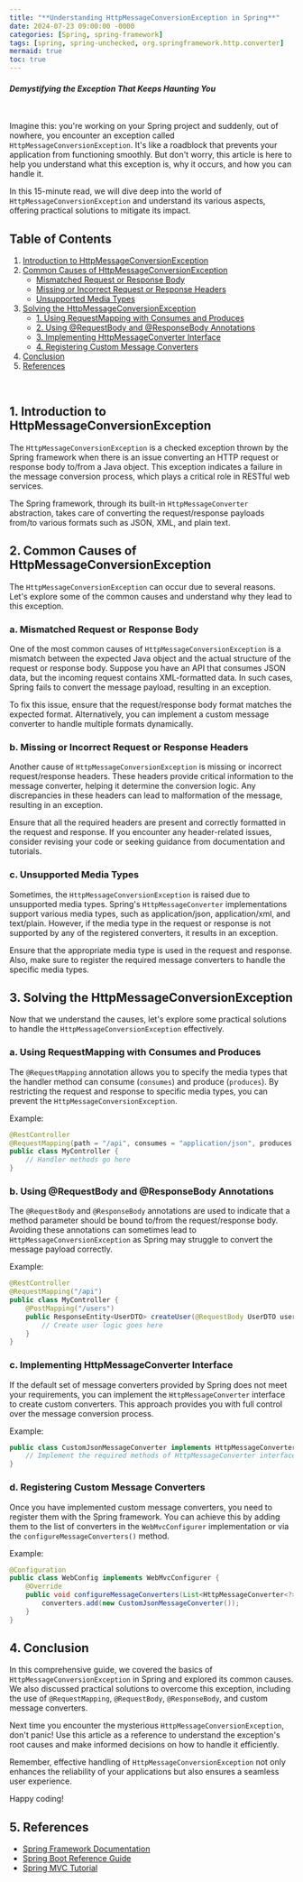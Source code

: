 ```yaml
---
title: "**Understanding HttpMessageConversionException in Spring**"
date: 2024-07-23 09:00:00 -0000
categories: [Spring, spring-framework]
tags: [spring, spring-unchecked, org.springframework.http.converter]
mermaid: true
toc: true
---
```


#### _Demystifying the Exception That Keeps Haunting You_
&nbsp;

Imagine this: you're working on your Spring project and suddenly, out of nowhere, you encounter an exception called `HttpMessageConversionException`. It's like a roadblock that prevents your application from functioning smoothly. But don't worry, this article is here to help you understand what this exception is, why it occurs, and how you can handle it.

In this 15-minute read, we will dive deep into the world of `HttpMessageConversionException` and understand its various aspects, offering practical solutions to mitigate its impact.

## Table of Contents
1. [Introduction to HttpMessageConversionException](#introduction)
2. [Common Causes of HttpMessageConversionException](#causes)
   * [Mismatched Request or Response Body](#mismatched-body)
   * [Missing or Incorrect Request or Response Headers](#missing-headers)
   * [Unsupported Media Types](#unsupported-media-types)
3. [Solving the HttpMessageConversionException](#solutions)
   * [1. Using RequestMapping with Consumes and Produces](#consumes-produces)
   * [2. Using @RequestBody and @ResponseBody Annotations](#request-body-response-body)
   * [3. Implementing HttpMessageConverter Interface](#http-message-converter)
   * [4. Registering Custom Message Converters](#custom-message-converters)
4. [Conclusion](#conclusion)
5. [References](#references)

&nbsp;

## 1. Introduction to HttpMessageConversionException <a name="introduction"></a>
The `HttpMessageConversionException` is a checked exception thrown by the Spring framework when there is an issue converting an HTTP request or response body to/from a Java object. This exception indicates a failure in the message conversion process, which plays a critical role in RESTful web services.

The Spring framework, through its built-in `HttpMessageConverter` abstraction, takes care of converting the request/response payloads from/to various formats such as JSON, XML, and plain text.

## 2. Common Causes of HttpMessageConversionException <a name="causes"></a>
The `HttpMessageConversionException` can occur due to several reasons. Let's explore some of the common causes and understand why they lead to this exception.

### a. Mismatched Request or Response Body <a name="mismatched-body"></a>
One of the most common causes of `HttpMessageConversionException` is a mismatch between the expected Java object and the actual structure of the request or response body. Suppose you have an API that consumes JSON data, but the incoming request contains XML-formatted data. In such cases, Spring fails to convert the message payload, resulting in an exception.

To fix this issue, ensure that the request/response body format matches the expected format. Alternatively, you can implement a custom message converter to handle multiple formats dynamically.

### b. Missing or Incorrect Request or Response Headers <a name="missing-headers"></a>
Another cause of `HttpMessageConversionException` is missing or incorrect request/response headers. These headers provide critical information to the message converter, helping it determine the conversion logic. Any discrepancies in these headers can lead to malformation of the message, resulting in an exception.

Ensure that all the required headers are present and correctly formatted in the request and response. If you encounter any header-related issues, consider revising your code or seeking guidance from documentation and tutorials.

### c. Unsupported Media Types <a name="unsupported-media-types"></a>
Sometimes, the `HttpMessageConversionException` is raised due to unsupported media types. Spring's `HttpMessageConverter` implementations support various media types, such as application/json, application/xml, and text/plain. However, if the media type in the request or response is not supported by any of the registered converters, it results in an exception.

Ensure that the appropriate media type is used in the request and response. Also, make sure to register the required message converters to handle the specific media types.

## 3. Solving the HttpMessageConversionException <a name="solutions"></a>
Now that we understand the causes, let's explore some practical solutions to handle the `HttpMessageConversionException` effectively.

### a. Using RequestMapping with Consumes and Produces <a name="consumes-produces"></a>
The `@RequestMapping` annotation allows you to specify the media types that the handler method can consume (`consumes`) and produce (`produces`). By restricting the request and response to specific media types, you can prevent the `HttpMessageConversionException`.

Example:
```java
@RestController
@RequestMapping(path = "/api", consumes = "application/json", produces = "application/json")
public class MyController {
    // Handler methods go here
}
```

### b. Using @RequestBody and @ResponseBody Annotations <a name="request-body-response-body"></a>
The `@RequestBody` and `@ResponseBody` annotations are used to indicate that a method parameter should be bound to/from the request/response body. Avoiding these annotations can sometimes lead to `HttpMessageConversionException` as Spring may struggle to convert the message payload correctly.

Example:
```java
@RestController
@RequestMapping("/api")
public class MyController {
    @PostMapping("/users")
    public ResponseEntity<UserDTO> createUser(@RequestBody UserDTO user) {
        // Create user logic goes here
    }
}
```

### c. Implementing HttpMessageConverter Interface <a name="http-message-converter"></a>
If the default set of message converters provided by Spring does not meet your requirements, you can implement the `HttpMessageConverter` interface to create custom converters. This approach provides you with full control over the message conversion process.

Example:
```java
public class CustomJsonMessageConverter implements HttpMessageConverter<MyObject> {
    // Implement the required methods of HttpMessageConverter interface
}
```

### d. Registering Custom Message Converters <a name="custom-message-converters"></a>
Once you have implemented custom message converters, you need to register them with the Spring framework. You can achieve this by adding them to the list of converters in the `WebMvcConfigurer` implementation or via the `configureMessageConverters()` method.

Example:
```java
@Configuration
public class WebConfig implements WebMvcConfigurer {
    @Override
    public void configureMessageConverters(List<HttpMessageConverter<?>> converters) {
        converters.add(new CustomJsonMessageConverter());
    }
}
```

## 4. Conclusion <a name="conclusion"></a>
In this comprehensive guide, we covered the basics of `HttpMessageConversionException` in Spring and explored its common causes. We also discussed practical solutions to overcome this exception, including the use of `@RequestMapping`, `@RequestBody`, `@ResponseBody`, and custom message converters.

Next time you encounter the mysterious `HttpMessageConversionException`, don't panic! Use this article as a reference to understand the exception's root causes and make informed decisions on how to handle it efficiently.

Remember, effective handling of `HttpMessageConversionException` not only enhances the reliability of your applications but also ensures a seamless user experience.

Happy coding!

## 5. References <a name="references"></a>
- [Spring Framework Documentation](https://docs.spring.io/spring-framework/docs)
- [Spring Boot Reference Guide](https://docs.spring.io/spring-boot/docs)
- [Spring MVC Tutorial](https://www.baeldung.com/spring-mvc-tutorial)